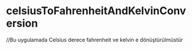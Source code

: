 # celsiusToFahrenheitAndKelvinConversion

//Bu uygulamada Celsius derece fahrenheit ve kelvin e dönüştürülmüstür
